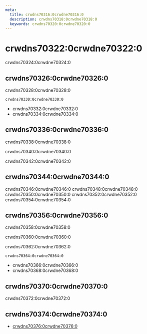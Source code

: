 ```yaml
---
meta:
  title: crwdns70316:0crwdne70316:0
  description: crwdns70318:0crwdne70318:0
  keywords: crwdns70320:0crwdne70320:0
---
```


# crwdns70322:0crwdne70322:0
crwdns70324:0crwdne70324:0

<entry-ad />

## crwdns70326:0crwdne70326:0
crwdns70328:0crwdne70328:0

`crwdns70330:0crwdne70330:0`
- crwdns70332:0crwdne70332:0
- crwdns70334:0crwdne70334:0


## crwdns70336:0crwdne70336:0
crwdns70338:0crwdne70338:0

  crwdns70340:0crwdne70340:0

  crwdns70342:0crwdne70342:0

## crwdns70344:0crwdne70344:0
crwdns70346:0crwdne70346:0
<alert type="success">crwdns70348:0crwdne70348:0</alert>
<alert type="info">crwdns70350:0crwdne70350:0</alert>
<alert type="warning">crwdns70352:0crwdne70352:0</alert>
<alert type="error">crwdns70354:0crwdne70354:0</alert>

## crwdns70356:0crwdne70356:0
crwdns70358:0crwdne70358:0

  crwdns70360:0crwdne70360:0

  crwdns70362:0crwdne70362:0

  `crwdns70364:0crwdne70364:0`
  - crwdns70366:0crwdne70366:0
  - crwdns70368:0crwdne70368:0

## crwdns70370:0crwdne70370:0
crwdns70372:0crwdne70372:0

## crwdns70374:0crwdne70374:0
  - [crwdns70376:0crwdne70376:0]()

<backmatter />

